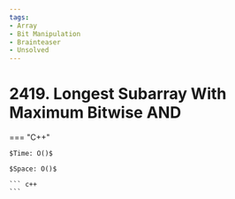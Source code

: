 ```yaml
---
tags:
- Array
- Bit Manipulation
- Brainteaser
- Unsolved
---
```



# 2419. Longest Subarray With Maximum Bitwise AND

=== "C++"

    $Time: O()$

    $Space: O()$

    ``` c++
    ```